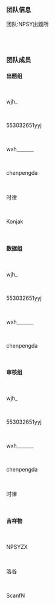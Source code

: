 <html lang="zh">
<head>       
  <title>洛谷-NPSY出题所-官方网站</title>
  <style type="text/css">
    body {background-image: url(http://img3.imgtn.bdimg.com/it/u=3572518118,600855199&fm=26&gp=0.jpg);}
    p.line {}
    p.line2 {}
    h4.line {}
    p.delete {text-decoration: line-through;}
  </style>
</head>
<body>
  <aside>
    <h3>团队信息</h3>
    <p class="line">团队:<a herf="https://www.luogu.com.cn/team/25027">NPSY出题所</a></p>
    <br><br>
    <h3>团队成员</h3>
    <h4 class="line">出题组</h4><br>
      <p class="line2">wjh_</p><br>
      <p class="line2">553032651yyj</p><br>
      <p class="line2">wxh_______</p><br>
      <p class="line2">chenpengda</p><br>
      <p class="line2">时律</p><br>
      <p class="line2">Konjak</p><br>
    <h4 class="line">数据组</h4><br>
      <p class="line2">wjh_</p><br>
      <p class="line2">553032651yyj</p><br>
      <p class="line2">wxh_______</p><br>
      <p class="line2">chenpengda</p><br>
    <h4 class="line">审核组</h4><br>
      <p class="line2">wjh_</p><br>
      <p class="line2">553032651yyj</p><br>
      <p class="line2">wxh_______</p><br>
      <p class="line2">chenpengda</p><br>
      <p class="line2">时律</p><br>
    <h4 class="line">吉祥物</h4><br>
      <p class="line2">NPSYZX</p><br>
      <p class="line2">洛谷</p><br>
      <p class="line2">ScanfN</p><br>
  </aside>
</body>
</html>
